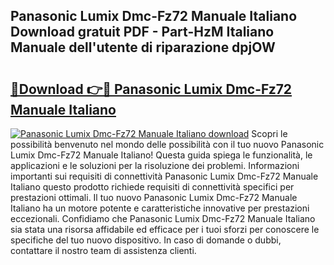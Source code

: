 ## Panasonic Lumix Dmc-Fz72 Manuale Italiano Download gratuit PDF - Part-HzM Italiano Manuale dell'utente di riparazione dpjOW

# <h2><a href="http://dfe9h2g.blite.top/?on=Panasonic+Lumix+Dmc-Fz72+Manuale+Italiano">🔗Download 👉🔴 Panasonic Lumix Dmc-Fz72 Manuale Italiano</a></h2>

[![Panasonic Lumix Dmc-Fz72 Manuale Italiano download](https://i.imgur.com/lujVjoI.png)](http://dfe9h2g.blite.top/?on=Panasonic+Lumix+Dmc-Fz72+Manuale+Italiano)
Scopri le possibilità benvenuto nel mondo delle possibilità con il tuo nuovo Panasonic Lumix Dmc-Fz72 Manuale Italiano! Questa guida spiega le funzionalità, le applicazioni e le soluzioni per la risoluzione dei problemi. Informazioni importanti sui requisiti di connettività Panasonic Lumix Dmc-Fz72 Manuale Italiano questo prodotto richiede requisiti di connettività specifici per prestazioni ottimali. Il tuo nuovo Panasonic Lumix Dmc-Fz72 Manuale Italiano ha un motore potente e caratteristiche innovative per prestazioni eccezionali. Confidiamo che Panasonic Lumix Dmc-Fz72 Manuale Italiano sia stata una risorsa affidabile ed efficace per i tuoi sforzi per conoscere le specifiche del tuo nuovo dispositivo. In caso di domande o dubbi, contattare il nostro team di assistenza clienti.
